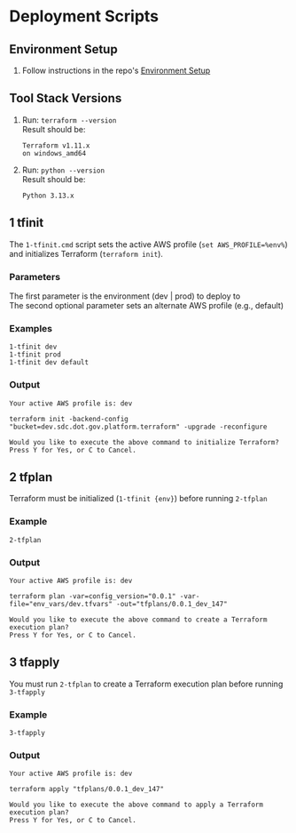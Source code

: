# Deployment Scripts

## Environment Setup
1. Follow instructions in the repo's [Environment Setup](/plans/setup.md)

## Tool Stack Versions
1. Run: `terraform --version`  
  Result should be:
    ```
    Terraform v1.11.x
    on windows_amd64
    ```
1. Run: `python --version`  
  Result should be:
    ```
    Python 3.13.x
    ```

## 1 tfinit
The `1-tfinit.cmd` script sets the active AWS profile (`set AWS_PROFILE=%env%`) and initializes Terraform (`terraform init`).  
### Parameters
The first parameter is the environment (dev | prod) to deploy to  
The second optional parameter sets an alternate AWS profile (e.g., default)  
### Examples
```
1-tfinit dev  
1-tfinit prod  
1-tfinit dev default
```
### Output
```
Your active AWS profile is: dev

terraform init -backend-config "bucket=dev.sdc.dot.gov.platform.terraform" -upgrade -reconfigure

Would you like to execute the above command to initialize Terraform?
Press Y for Yes, or C to Cancel.
```

## 2 tfplan
Terraform must be initialized (`1-tfinit {env}`) before running `2-tfplan`
### Example
```
2-tfplan  
```
### Output
```
Your active AWS profile is: dev

terraform plan -var=config_version="0.0.1" -var-file="env_vars/dev.tfvars" -out="tfplans/0.0.1_dev_147"

Would you like to execute the above command to create a Terraform execution plan?
Press Y for Yes, or C to Cancel.
```

## 3 tfapply
You must run `2-tfplan` to create a Terraform execution plan before running `3-tfapply`
### Example
```
3-tfapply  
```
### Output
```
Your active AWS profile is: dev

terraform apply "tfplans/0.0.1_dev_147"

Would you like to execute the above command to apply a Terraform execution plan?
Press Y for Yes, or C to Cancel.
```
